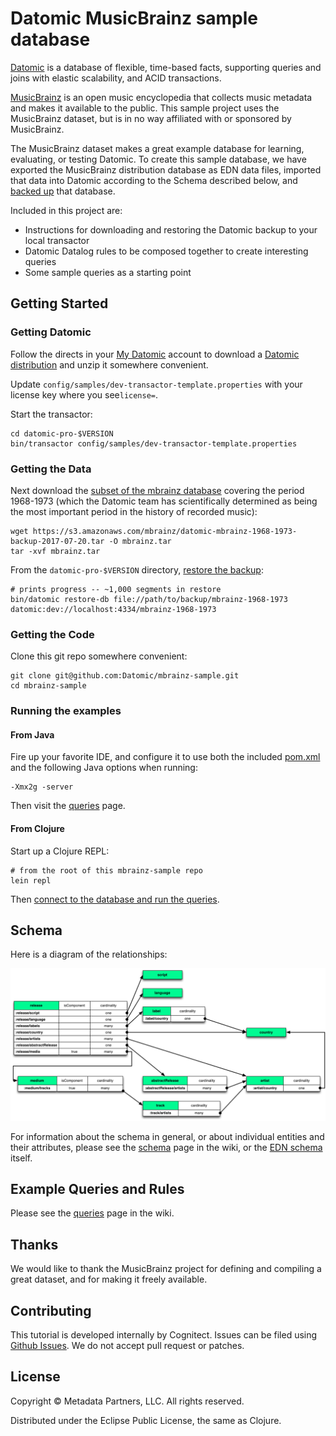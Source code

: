 # Datomic MusicBrainz sample database

[Datomic](http://datomic.com) is a database of flexible, time-based
facts, supporting queries and joins with elastic scalability, and ACID
transactions.

[MusicBrainz](http://musicbrainz.org) is an open music encyclopedia
that collects music metadata and makes it available to the public.
This sample project uses the MusicBrainz dataset, but is in no way
affiliated with or sponsored by MusicBrainz.

The MusicBrainz dataset makes a great example database for learning,
evaluating, or testing Datomic.  To create this sample database, we have
exported the MusicBrainz distribution database as EDN data files,
imported that data into Datomic according to the Schema described
below, and [backed up](http://docs.datomic.com/on-prem/backup.html) that
database.

Included in this project are:

* Instructions for downloading and restoring the Datomic backup to your local transactor
* Datomic Datalog rules to be composed together to create interesting queries
* Some sample queries as a starting point

## Getting Started

### Getting Datomic

Follow the directs in your [My Datomic](http://my.datomic.com) account to 
download a [Datomic distribution](http://www.datomic.com/get-datomic.html) and
unzip it somewhere convenient.

Update `config/samples/dev-transactor-template.properties` with your license key
where you see`license=`.

Start the transactor:

    cd datomic-pro-$VERSION
    bin/transactor config/samples/dev-transactor-template.properties

### Getting the Data

Next download the
[subset of the mbrainz database](https://s3.amazonaws.com/mbrainz/datomic-mbrainz-1968-1973-backup-2017-07-20.tar)
covering the period 1968-1973 (which the Datomic team has
scientifically determined as being the most important period in the
history of recorded music):

    wget https://s3.amazonaws.com/mbrainz/datomic-mbrainz-1968-1973-backup-2017-07-20.tar -O mbrainz.tar
    tar -xvf mbrainz.tar

From the `datomic-pro-$VERSION` directory, [restore the backup](http://docs.datomic.com/on-prem/operation/backup.html#restoring):

    # prints progress -- ~1,000 segments in restore
    bin/datomic restore-db file://path/to/backup/mbrainz-1968-1973 datomic:dev://localhost:4334/mbrainz-1968-1973

### Getting the Code

Clone this git repo somewhere convenient:

    git clone git@github.com:Datomic/mbrainz-sample.git
    cd mbrainz-sample

### Running the examples

#### From Java

Fire up your favorite IDE, and configure it to use both the included
[pom.xml](./pom.xml) and the following Java options when running:

    -Xmx2g -server

Then visit the [queries](//github.com/Datomic/mbrainz-sample/wiki/Queries) page.

#### From Clojure

Start up a Clojure REPL:

    # from the root of this mbrainz-sample repo
    lein repl

Then [connect to the database and run the queries](//github.com/Datomic/mbrainz-sample/wiki/Queries).

## Schema

Here is a diagram of the relationships:

![Mbrainz Relationships](relationships.png)

For information about the schema in general, or about individual
entities and their attributes, please see the
[schema](//github.com/Datomic/mbrainz-sample/wiki/Schema) page in the
wiki, or the [EDN schema](schema.edn) itself.

## Example Queries and Rules

Please see the [queries](//github.com/Datomic/mbrainz-sample/wiki/Queries) page in the wiki.

## Thanks

We would like to thank the MusicBrainz project for defining and
compiling a great dataset, and for making it freely available.

## Contributing

This tutorial is developed internally by Cognitect. Issues can be filed using
[Github Issues](https://github.com/Datomic/mbrainz-sample/issues). We do
not accept pull request or patches.

## License

Copyright © Metadata Partners, LLC. All rights reserved.

Distributed under the Eclipse Public License, the same as Clojure.
